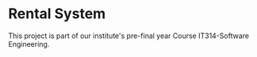 # Rental System 
This project is part of our institute's pre-final year Course IT314-Software Engineering.

